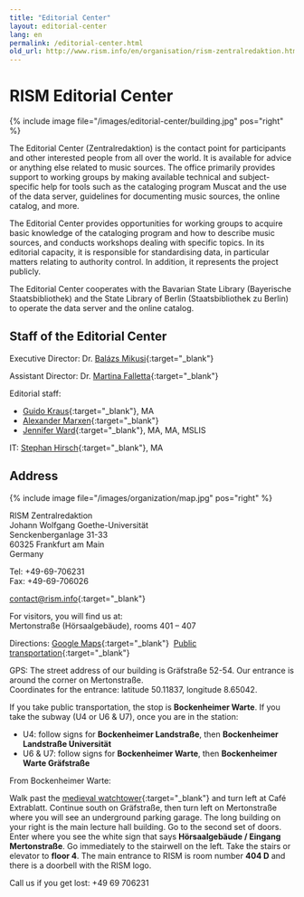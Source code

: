 ```yaml
---
title: "Editorial Center"
layout: editorial-center
lang: en
permalink: /editorial-center.html
old_url: http://www.rism.info/en/organisation/rism-zentralredaktion.html
---
```


# RISM Editorial Center

{% include image file="/images/editorial-center/building.jpg" pos="right" %}

The Editorial Center (Zentralredaktion) is the contact point for participants and other interested people from all over the world. It is available for advice or anything else related to music sources. The office primarily provides support to working groups by making available technical and subject-specific help for tools such as the cataloging program Muscat and the use of the data server, guidelines for documenting music sources, the online catalog, and more.

The Editorial Center provides opportunities for working groups to acquire basic knowledge of the cataloging program and how to describe music sources, and conducts workshops dealing with specific topics. In its editorial capacity, it is responsible for standardising data, in particular matters relating to authority control. In addition, it represents the project publicly.

The Editorial Center cooperates with the Bavarian State Library (Bayerische Staatsbibliothek) and the State Library of Berlin (Staatsbibliothek zu Berlin) to operate the data server and the online catalog.

## Staff of the Editorial Center

Executive Director: Dr. [Balázs Mikusi](mailto:balazs.mikusi@rism.info){:target="_blank"}

Assistant Director: Dr. [Martina Falletta](mailto:martina.falletta@rism.info){:target="_blank"}

Editorial staff:
* [Guido Kraus](mailto:guido.kraus@rism.info){:target="_blank"}, MA
* [Alexander Marxen](mailto:alexander.marxen@rism.info){:target="_blank"}
* [Jennifer Ward](mailto:jennifer.ward@rism.info){:target="_blank"}, MA, MA, MSLIS 

IT: [Stephan Hirsch](mailto:stephan.hirsch@rism.info){:target="_blank"}, MA

## Address

{% include image file="/images/organization/map.jpg" pos="right" %}

RISM Zentralredaktion  
Johann Wolfgang Goethe-Universität  
Senckenberganlage 31-33  
60325 Frankfurt am Main  
Germany

Tel: +49-69-706231  
Fax: +49-69-706026

[contact@rism.info](mailto:contact@rism.info){:target="_blank"}

For visitors, you will find us at:  
Mertonstraße (Hörsaalgebäude), rooms 401 – 407

Directions: [Google Maps](https://goo.gl/maps/jmNEpUi73n62){:target="_blank"}  [Public transportation](http://www.rmv.de/en/){:target="_blank"}

GPS: The street address of our building is Gräfstraße 52-54. Our entrance is around the corner on Mertonstraße.  
Coordinates for the entrance: latitude 50.11837, longitude 8.65042. 

If you take public transportation, the stop is **Bockenheimer Warte**. If you take the subway (U4 or U6 & U7), once you are in the station:

* U4: follow signs for **Bockenheimer Landstraße**, then **Bockenheimer Landstraße Universität**
* U6 & U7: follow signs for **Bockenheimer Warte**, then **Bockenheimer Warte Gräfstraße**

From Bockenheimer Warte:

Walk past the [medieval watchtower](http://de.wikipedia.org/wiki/Datei:Bockenheimer_Warte_Pano_Turm.jpg){:target="_blank"} and turn left at Café Extrablatt. Continue south on Gräfstraße, then turn left on Mertonstraße where you will see an underground parking garage. The long building on your right is the main lecture hall building. Go to the second set of doors. Enter where you see the white sign that says **Hörsaalgebäude / Eingang Mertonstraße**. Go immediately to the stairwell on the left. Take the stairs or elevator to **floor 4**. The main entrance to RISM is room number **404 D** and there is a doorbell with the RISM logo.

Call us if you get lost: +49 69 706231

